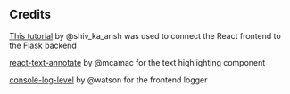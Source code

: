 ## Credits

[This tutorial](https://www.geeksforgeeks.org/how-to-connect-reactjs-with-flask-api/) by @shiv_ka_ansh was used to connect the React frontend to the Flask backend

[react-text-annotate](https://github.com/mcamac/react-text-annotate) by @mcamac for the text highlighting component

[console-log-level](https://github.com/watson/console-log-level) by @watson for the frontend logger
